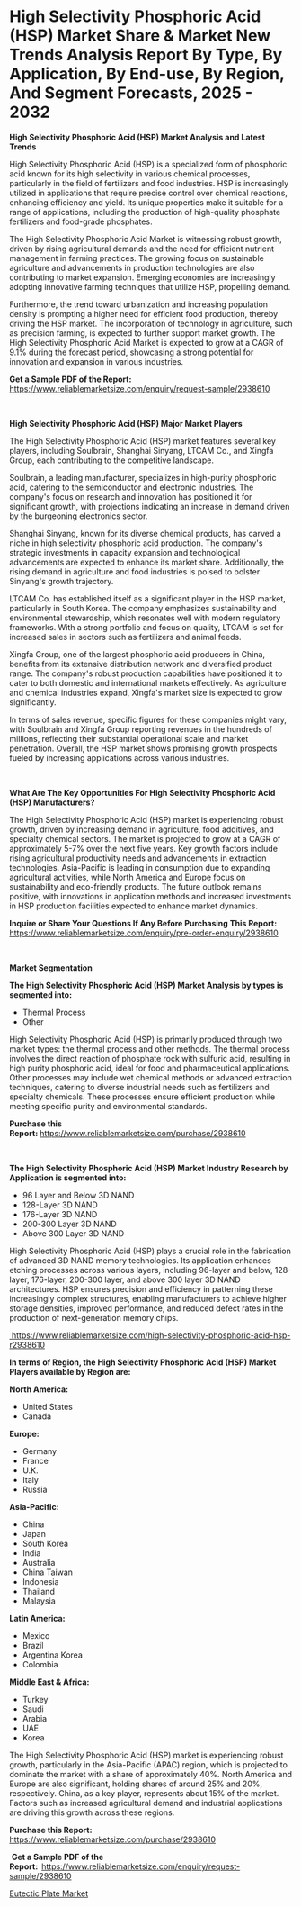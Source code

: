 <p><h1>High Selectivity Phosphoric Acid (HSP) Market Share & Market New Trends Analysis Report By Type, By Application, By End-use, By Region, And Segment Forecasts, 2025 - 2032</h1></p><p><strong>High Selectivity Phosphoric Acid (HSP) Market Analysis and Latest Trends</strong></p>
<p><p>High Selectivity Phosphoric Acid (HSP) is a specialized form of phosphoric acid known for its high selectivity in various chemical processes, particularly in the field of fertilizers and food industries. HSP is increasingly utilized in applications that require precise control over chemical reactions, enhancing efficiency and yield. Its unique properties make it suitable for a range of applications, including the production of high-quality phosphate fertilizers and food-grade phosphates.</p><p>The High Selectivity Phosphoric Acid Market is witnessing robust growth, driven by rising agricultural demands and the need for efficient nutrient management in farming practices. The growing focus on sustainable agriculture and advancements in production technologies are also contributing to market expansion. Emerging economies are increasingly adopting innovative farming techniques that utilize HSP, propelling demand.</p><p>Furthermore, the trend toward urbanization and increasing population density is prompting a higher need for efficient food production, thereby driving the HSP market. The incorporation of technology in agriculture, such as precision farming, is expected to further support market growth. The High Selectivity Phosphoric Acid Market is expected to grow at a CAGR of 9.1% during the forecast period, showcasing a strong potential for innovation and expansion in various industries.</p></p>
<p><strong>Get a Sample PDF of the Report:&nbsp;</strong> <a href="https://www.reliablemarketsize.com/enquiry/request-sample/2938610?utm_campaign=3131&utm_medium=2&utm_source=Github&utm_content=ia&utm_term=15032025&utm_id=high-selectivity-phosphoric-acid-hsp">https://www.reliablemarketsize.com/enquiry/request-sample/2938610</a></p>
<p>&nbsp;</p>
<p><strong>High Selectivity Phosphoric Acid (HSP) Major Market Players</strong></p>
<p><p>The High Selectivity Phosphoric Acid (HSP) market features several key players, including Soulbrain, Shanghai Sinyang, LTCAM Co., and Xingfa Group, each contributing to the competitive landscape.</p><p>Soulbrain, a leading manufacturer, specializes in high-purity phosphoric acid, catering to the semiconductor and electronic industries. The company's focus on research and innovation has positioned it for significant growth, with projections indicating an increase in demand driven by the burgeoning electronics sector. </p><p>Shanghai Sinyang, known for its diverse chemical products, has carved a niche in high selectivity phosphoric acid production. The company's strategic investments in capacity expansion and technological advancements are expected to enhance its market share. Additionally, the rising demand in agriculture and food industries is poised to bolster Sinyang's growth trajectory.</p><p>LTCAM Co. has established itself as a significant player in the HSP market, particularly in South Korea. The company emphasizes sustainability and environmental stewardship, which resonates well with modern regulatory frameworks. With a strong portfolio and focus on quality, LTCAM is set for increased sales in sectors such as fertilizers and animal feeds.</p><p>Xingfa Group, one of the largest phosphoric acid producers in China, benefits from its extensive distribution network and diversified product range. The company's robust production capabilities have positioned it to cater to both domestic and international markets effectively. As agriculture and chemical industries expand, Xingfa's market size is expected to grow significantly.</p><p>In terms of sales revenue, specific figures for these companies might vary, with Soulbrain and Xingfa Group reporting revenues in the hundreds of millions, reflecting their substantial operational scale and market penetration. Overall, the HSP market shows promising growth prospects fueled by increasing applications across various industries.</p></p>
<p>&nbsp;</p>
<p><strong>What Are The Key Opportunities For High Selectivity Phosphoric Acid (HSP) Manufacturers?</strong></p>
<p><p>The High Selectivity Phosphoric Acid (HSP) market is experiencing robust growth, driven by increasing demand in agriculture, food additives, and specialty chemical sectors. The market is projected to grow at a CAGR of approximately 5-7% over the next five years. Key growth factors include rising agricultural productivity needs and advancements in extraction technologies. Asia-Pacific is leading in consumption due to expanding agricultural activities, while North America and Europe focus on sustainability and eco-friendly products. The future outlook remains positive, with innovations in application methods and increased investments in HSP production facilities expected to enhance market dynamics.</p></p>
<p><strong>Inquire or Share Your Questions If Any Before Purchasing This Report:</strong> <a href="https://www.reliablemarketsize.com/enquiry/pre-order-enquiry/2938610?utm_campaign=3131&utm_medium=2&utm_source=Github&utm_content=ia&utm_term=15032025&utm_id=high-selectivity-phosphoric-acid-hsp">https://www.reliablemarketsize.com/enquiry/pre-order-enquiry/2938610</a></p>
<p>&nbsp;</p>
<p><strong>Market Segmentation</strong></p>
<p><strong>The High Selectivity Phosphoric Acid (HSP) Market Analysis by types is segmented into:</strong></p>
<p><ul><li>Thermal Process</li><li>Other</li></ul></p>
<p><p>High Selectivity Phosphoric Acid (HSP) is primarily produced through two market types: the thermal process and other methods. The thermal process involves the direct reaction of phosphate rock with sulfuric acid, resulting in high purity phosphoric acid, ideal for food and pharmaceutical applications. Other processes may include wet chemical methods or advanced extraction techniques, catering to diverse industrial needs such as fertilizers and specialty chemicals. These processes ensure efficient production while meeting specific purity and environmental standards.</p></p>
<p><strong>Purchase this Report:&nbsp;</strong><a href="https://www.reliablemarketsize.com/purchase/2938610?utm_campaign=3131&utm_medium=2&utm_source=Github&utm_content=ia&utm_term=15032025&utm_id=high-selectivity-phosphoric-acid-hsp">https://www.reliablemarketsize.com/purchase/2938610</a></p>
<p>&nbsp;</p>
<p><strong>The High Selectivity Phosphoric Acid (HSP) Market Industry Research by Application is segmented into:</strong></p>
<p><ul><li>96 Layer and Below 3D NAND</li><li>128-Layer 3D NAND</li><li>176-Layer 3D NAND</li><li>200-300 Layer 3D NAND</li><li>Above 300 Layer 3D NAND</li></ul></p>
<p><p>High Selectivity Phosphoric Acid (HSP) plays a crucial role in the fabrication of advanced 3D NAND memory technologies. Its application enhances etching processes across various layers, including 96-layer and below, 128-layer, 176-layer, 200-300 layer, and above 300 layer 3D NAND architectures. HSP ensures precision and efficiency in patterning these increasingly complex structures, enabling manufacturers to achieve higher storage densities, improved performance, and reduced defect rates in the production of next-generation memory chips.</p></p>
<p><a href="https://www.reliablemarketsize.com/high-selectivity-phosphoric-acid-hsp-r2938610?utm_campaign=3131&utm_medium=2&utm_source=Github&utm_content=ia&utm_term=15032025&utm_id=high-selectivity-phosphoric-acid-hsp">&nbsp;https://www.reliablemarketsize.com/high-selectivity-phosphoric-acid-hsp-r2938610</a></p>
<p><strong>In terms of Region, the High Selectivity Phosphoric Acid (HSP) Market Players available by Region are:</strong></p>
<p>
    <p> <strong> North America: </strong>
        <ul>
            <li>United States</li>
            <li>Canada</li>
        </ul>
        </p> 
    <p> <strong> Europe: </strong>
        <ul>
            <li>Germany</li>
            <li>France</li>
            <li>U.K.</li>
            <li>Italy</li>
            <li>Russia</li>
        </ul>
        </p> 
    <p> <strong> Asia-Pacific: </strong>
        <ul>
            <li>China</li>
            <li>Japan</li>
            <li>South Korea</li>
            <li>India</li>
            <li>Australia</li>
            <li>China Taiwan</li>
            <li>Indonesia</li>
            <li>Thailand</li>
            <li>Malaysia</li>
        </ul>
        </p> 
    <p> <strong> Latin America: </strong>
        <ul>
            <li>Mexico</li>
            <li>Brazil</li>
            <li>Argentina Korea</li>
            <li>Colombia</li>
        </ul>
        </p> 
    <p> <strong> Middle East & Africa: </strong>
        <ul>
            <li>Turkey</li>
            <li>Saudi</li>
            <li>Arabia</li>
            <li>UAE</li>
            <li>Korea</li>
        </ul>
    </p>
    </p>
<p><p>The High Selectivity Phosphoric Acid (HSP) market is experiencing robust growth, particularly in the Asia-Pacific (APAC) region, which is projected to dominate the market with a share of approximately 40%. North America and Europe are also significant, holding shares of around 25% and 20%, respectively. China, as a key player, represents about 15% of the market. Factors such as increased agricultural demand and industrial applications are driving this growth across these regions.</p></p>
<p><strong>Purchase this Report: </strong><a href="https://www.reliablemarketsize.com/purchase/2938610?utm_campaign=3131&utm_medium=2&utm_source=Github&utm_content=ia&utm_term=15032025&utm_id=high-selectivity-phosphoric-acid-hsp">https://www.reliablemarketsize.com/purchase/2938610</a></p>
<p>&nbsp;<strong>Get a Sample PDF of the Report:&nbsp;&nbsp;</strong><a href="https://www.reliablemarketsize.com/enquiry/request-sample/2938610?utm_campaign=3131&utm_medium=2&utm_source=Github&utm_content=ia&utm_term=15032025&utm_id=high-selectivity-phosphoric-acid-hsp">https://www.reliablemarketsize.com/enquiry/request-sample/2938610</a></p>
<p><strong></strong></p>
<p><p><a href="https://github.com/kaloyhboosh/Market-Research-Report-List-1/blob/main/eutectic-plate-market.md?utm_campaign=3131&utm_medium=2&utm_source=Github&utm_content=ia&utm_term=15032025&utm_id=high-selectivity-phosphoric-acid-hsp">Eutectic Plate Market</a></p></p>